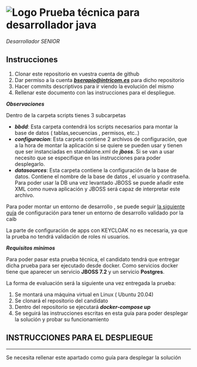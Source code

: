 


# ![Logo](https://www.intricom.es/wp-content/uploads/2020/03/cropped-icono.png) Prueba técnica para desarrollador java 
 *Desarrollador SENIOR*

## Instrucciones

1. Clonar este repositorio en vuestra cuenta de github
2. Dar permiso a la cuenta ***bserapio@intricom.es*** para dicho repositorio
3. Hacer commits descriptivos para ir viendo la evolución del mismo
4. Rellenar este documento con las instrucciones para el despliegue. 

***Observaciones***

Dentro de la carpeta scripts tienes 3 subcarpetas

* ***bbdd***: Esta carpeta contendrá los scripts necesarios para montar la base de datos ( tablas,secuencias , permisos, etc..)
* ***configuracion***: Esta carpeta contiene 2 archivos de configuración, que a la hora de montar la aplicación si se quiere se pueden usar y tienen que ser instanciadas en standalone.xml de ***jboss***. Si se van a usar necesito que se especifique en las instrucciones para poder desplegarlo.
* ***datasources***: Esta carpeta contiene la configuración de la base de datos. Contiene el nombre de la base de datos , el usuario y contraseña. Para poder usar la DB una vez levantado JBOSS se puede añadir este XML como nueva aplicación y JBOSS será capaz de interpretar este archivo.

Para poder montar un entorno de desarrollo , se puede seguir [la siguiente guía](https://www.caib.es/sites/dgtic/es/estandards_de_desenvolupament/archivopub.do?ctrl=MCRST299ZI339718&id=339718) de configuración para tener un entorno de desarrollo validado por la caib

La parte de configuración de apps con KEYCLOAK no es necesaria, ya que la prueba no tendrá validación de roles ni usuarios.

***Requisitos mínimos***

Para poder pasar esta prueba técnica, el candidato tendrá que entregar dicha prueba para ser ejecutado desde docker.
Como servicios docker tiene que aparecer un servicio **JBOSS 7.2** y un servicio **Postgres**.


La forma de evaluación será la siguiente una vez entregada la prueba:

1. Se montará una máquina virtual en Linux ( Ubuntu 20.04)
2. Se clonará el repositorio del candidato 
3. Dentro del repositorio se ejecutará ***docker-compose up***
4. Se seguirá las instrucciones  escritas en esta guía para poder desplegar la solución y probar su funcionamiento



## INSTRUCCIONES PARA EL DESPLIEGUE
****

Se necesita rellenar este apartado como guía para desplegar la solución

